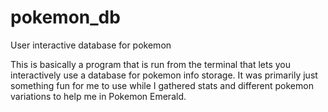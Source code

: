# pokemon_db
User interactive database for pokemon 

This is basically a program that is run from the terminal that lets you interactively use a database for pokemon info storage. It was primarily
just something fun for me to use while I gathered stats and different pokemon variations to help me in Pokemon Emerald.
